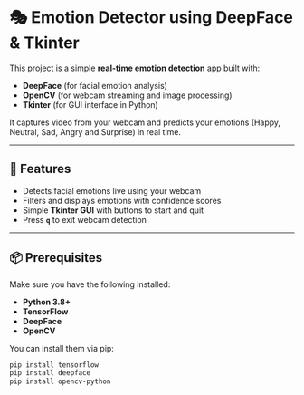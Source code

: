 # 🎭 Emotion Detector using DeepFace & Tkinter

This project is a simple **real-time emotion detection** app built with:
- **DeepFace** (for facial emotion analysis)  
- **OpenCV** (for webcam streaming and image processing)  
- **Tkinter** (for GUI interface in Python)  

It captures video from your webcam and predicts your emotions (Happy, Neutral, Sad, Angry and Surprise) in real time.

---

## 🚀 Features
- Detects facial emotions live using your webcam  
- Filters and displays emotions with confidence scores  
- Simple **Tkinter GUI** with buttons to start and quit  
- Press **`q`** to exit webcam detection  

---

## 📦 Prerequisites

Make sure you have the following installed:

- **Python 3.8+**  
- **TensorFlow**  
- **DeepFace**  
- **OpenCV**  

You can install them via pip:

```bash
pip install tensorflow
pip install deepface
pip install opencv-python
